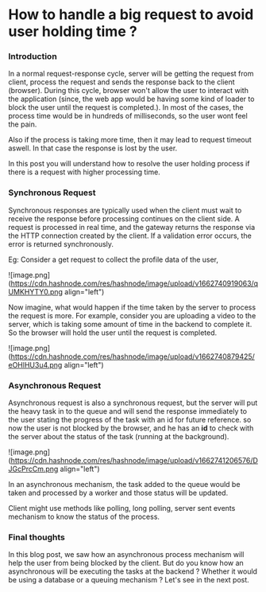 # How to handle a big request to avoid user holding time ?

### Introduction
In a normal request-response cycle, server will be getting the request from client, process the request and sends the response back to the client (browser). During this cycle, browser won't allow the user to interact with the application (since, the web app would be having some kind of loader to block the user until the request is completed.). In most of the cases, the process time would be in hundreds of milliseconds, so the user wont feel the pain. 

Also if the process is taking more time, then it may lead to request timeout aswell. In that case the response is lost by the user. 

In this post you will understand how to resolve the user holding process if there is a request with higher processing time. 

### Synchronous Request
Synchronous responses are typically used when the client must wait to receive the response before processing continues on the client side. A request is processed in real time, and the gateway returns the response via the HTTP connection created by the client. If a validation error occurs, the error is returned synchronously.

Eg: Consider a get request to collect the profile data of the user, 


![image.png](https://cdn.hashnode.com/res/hashnode/image/upload/v1662740919063/qUMKHYTY0.png align="left")

Now imagine, what would happen if the time taken by the server to process the request is more. For example, consider you are uploading a video to the server, which is taking some amount of time in the backend to complete it. So the browser will hold the user until the request is completed. 

![image.png](https://cdn.hashnode.com/res/hashnode/image/upload/v1662740879425/eOHlHU3u4.png align="left")

### Asynchronous Request

Asynchronous request is also a synchronous request, but the server will put the heavy task in to the queue and will send the response immediately to the user stating the progress of the task with an id for future reference. so now the user is not blocked by the browser, and he has an **id** to check with the server about the status of the task (running at the background).


![image.png](https://cdn.hashnode.com/res/hashnode/image/upload/v1662741206576/DJGcPrcCm.png align="left")

In an asynchronous mechanism, the task added to the queue would be taken and processed by a worker and those status will be updated. 

Client might use methods like polling, long polling, server sent events mechanism to know the status of the process.

### Final thoughts
In this blog post, we saw how an asynchronous process mechanism will help the user from being blocked by the client. But do you know how an asynchronous will be executing the tasks at the backend ? Whether it would be using a database or a queuing mechanism ? Let's see in the next post. 


